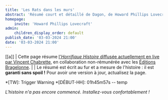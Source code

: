 ```yaml
---
title: 'Les Rats dans les murs'
abstract: 'Résumé court et détaillé de Dagon, de Howard Phillips Lovecraft, en collaboration non-commerciale avec Bragelonne !'
homepage:
    invite: 'Howard Phillips Lovecraft'
admin:
    children_display_order: default
publish_date: '03-03-2024 21:00'
date: '03-03-2024 21:00'
---
```


[[a]]
| Cette page résume [l'_Horrifique Histoire_ diffusée actuellement en live par Vincent Chabrette](https://www.twitch.tv/vchabrette), en collaboration non-rémunérée avec les [Éditions Bragelonne](https://www.bragelonne.fr).
|
| Le résumé est écrit au fur et a mesure de l'histoire : il est **garanti sans spoil !** Pour avoir une version à jour, actualisez la page.

*[TW]: Trigger Warning
*[DÉBUT-HH]: 01h45m57s -- temp

_L'histoire n'a pas encore commencé. Installez-vous confortablement !_